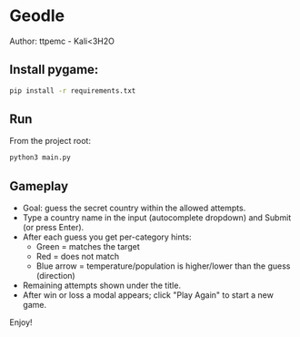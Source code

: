 # Geodle 
Author: ttpemc - Kali<3H2O
## Install pygame:
```bash
pip install -r requirements.txt
```

## Run
From the project root:
```bash
python3 main.py
```

## Gameplay
- Goal: guess the secret country within the allowed attempts.
- Type a country name in the input (autocomplete dropdown) and Submit (or press Enter).
- After each guess you get per-category hints:
  - Green = matches the target
  - Red = does not match
  - Blue arrow = temperature/population is higher/lower than the guess (direction)
- Remaining attempts shown under the title.
- After win or loss a modal appears; click "Play Again" to start a new game.

Enjoy!